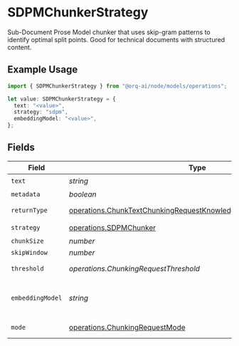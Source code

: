 # SDPMChunkerStrategy

Sub-Document Prose Model chunker that uses skip-gram patterns to identify optimal split points. Good for technical documents with structured content.

## Example Usage

```typescript
import { SDPMChunkerStrategy } from "@orq-ai/node/models/operations";

let value: SDPMChunkerStrategy = {
  text: "<value>",
  strategy: "sdpm",
  embeddingModel: "<value>",
};
```

## Fields

| Field                                                                                                                                                    | Type                                                                                                                                                     | Required                                                                                                                                                 | Description                                                                                                                                              |
| -------------------------------------------------------------------------------------------------------------------------------------------------------- | -------------------------------------------------------------------------------------------------------------------------------------------------------- | -------------------------------------------------------------------------------------------------------------------------------------------------------- | -------------------------------------------------------------------------------------------------------------------------------------------------------- |
| `text`                                                                                                                                                   | *string*                                                                                                                                                 | :heavy_check_mark:                                                                                                                                       | The text content to be chunked                                                                                                                           |
| `metadata`                                                                                                                                               | *boolean*                                                                                                                                                | :heavy_minus_sign:                                                                                                                                       | Whether to include metadata for each chunk                                                                                                               |
| `returnType`                                                                                                                                             | [operations.ChunkTextChunkingRequestKnowledgeBasesRequestReturnType](../../models/operations/chunktextchunkingrequestknowledgebasesrequestreturntype.md) | :heavy_minus_sign:                                                                                                                                       | Return format: chunks (with metadata) or texts (plain strings)                                                                                           |
| `strategy`                                                                                                                                               | [operations.SDPMChunker](../../models/operations/sdpmchunker.md)                                                                                         | :heavy_check_mark:                                                                                                                                       | N/A                                                                                                                                                      |
| `chunkSize`                                                                                                                                              | *number*                                                                                                                                                 | :heavy_minus_sign:                                                                                                                                       | Maximum tokens per chunk                                                                                                                                 |
| `skipWindow`                                                                                                                                             | *number*                                                                                                                                                 | :heavy_minus_sign:                                                                                                                                       | Window size for skip-gram patterns                                                                                                                       |
| `threshold`                                                                                                                                              | *operations.ChunkingRequestThreshold*                                                                                                                    | :heavy_minus_sign:                                                                                                                                       | Similarity threshold for grouping (0-1) or "auto" for automatic detection                                                                                |
| `embeddingModel`                                                                                                                                         | *string*                                                                                                                                                 | :heavy_check_mark:                                                                                                                                       | Embedding model to use for semantic similarity. (Available embedding models)[https://docs.orq.ai/docs/proxy#embedding-models]                            |
| `mode`                                                                                                                                                   | [operations.ChunkingRequestMode](../../models/operations/chunkingrequestmode.md)                                                                         | :heavy_minus_sign:                                                                                                                                       | Chunking mode: window-based or sentence-based similarity                                                                                                 |